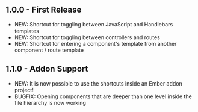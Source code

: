 ## 1.0.0 - First Release
* NEW: Shortcut for toggling between JavaScript and Handlebars templates
* NEW: Shortcut for toggling between controllers and routes
* NEW: Shortcut for entering a component's template from another component / route template

## 1.1.0 - Addon Support
* NEW: It is now possible to use the shortcuts inside an Ember addon project!
* BUGFIX: Opening components that are deeper than one level inside the file hierarchy is now working
